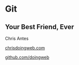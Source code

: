 # Git
## Your Best Friend, Ever

Chris Antes

[chrisdoingweb.com](http://chrisdoingweb.com)

[github.com/doingweb](https://github.com/doingweb)
